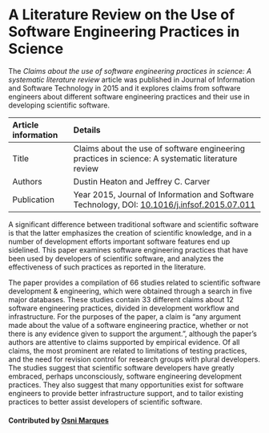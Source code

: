 # A Literature Review on the Use of Software Engineering Practices in Science

The *Claims about the use of software engineering practices in science: A systematic literature review* article was published in Journal of Information and Software Technology in 2015 and it explores claims from software engineers about different software engineering practices and their use in developing scientific software.


Article information | Details 
:--- | :--- 
Title  | Claims about the use of software engineering practices in science: A systematic literature review
Authors | Dustin Heaton and Jeffrey C. Carver
Publication | Year 2015, Journal of Information and Software Technology, DOI: [10.1016/j.infsof.2015.07.011](http://dx.doi.org/10.1016/j.infsof.2015.07.011)

A significant difference between traditional software and scientific software is that the latter emphasizes the creation of scientific knowledge, and in a number of development efforts important software features end up sidelined. This paper examines software engineering practices that have been used by developers of scientific software, and analyzes the effectiveness of such practices as reported in the literature. 

The paper provides a compilation of 66 studies related to scientific software development & engineering, which were obtained through a search in five major databases. These studies contain 33 different claims about 12 software engineering practices, divided in development workflow and infrastructure. For the purposes of the paper, a claim is “any argument made about the value of a software engineering practice, whether or not there is any evidence given to support the argument.”, although the paper’s authors are attentive to claims supported by empirical evidence. Of all claims, the most prominent are related to limitations of testing practices, and the need for revision control for research groups with plural developers. The studies suggest that scientific software developers have greatly embraced, perhaps unconsciously, software engineering development practices. They also suggest that many opportunities exist for software engineers to provide better infrastructure support, and to tailor existing practices to better assist developers of scientific software.

#### Contributed by [Osni Marques](https://github.com/oamarques)

<!--- #### Publication date: June 19, 2017 --->

<!---
Publish: yes
Categories: planning, reliability, development
Topics: software engineering, testing, revision control
Tags: paper
Level: 2
Prerequisites: defaults
Aggregate: none
--->
